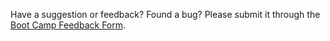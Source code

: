 Have a suggestion or feedback? Found a bug? Please submit it through the [Boot Camp Feedback Form](https://forms.gle/ToLzuziG4CKbhtnj9).
